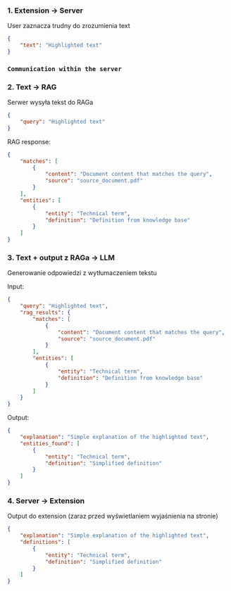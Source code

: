 


### 1. Extension -> Server
User zaznacza trudny do zrozumienia text
```json
{
    "text": "Highlighted text"
}
```

### ```Communication within the server```
### 2. Text -> RAG
Serwer wysyła tekst do RAGa
```json
{
    "query": "Highlighted text"
}
```

RAG response:
```json
{
    "matches": [
        {
            "content": "Document content that matches the query",
            "source": "source_document.pdf"
        }
    ],
    "entities": [
        {
            "entity": "Technical term",
            "definition": "Definition from knowledge base"
        }
    ]
}
```

### 3. Text + output z RAGa -> LLM
Generowanie odpowiedzi z wytłumaczeniem tekstu

Input:
```json
{
    "query": "Highlighted text",
    "rag_results": {
        "matches": [
            {
                "content": "Document content that matches the query",
                "source": "source_document.pdf"
            }
        ],
        "entities": [
            {
                "entity": "Technical term",
                "definition": "Definition from knowledge base"
            }
        ]
    }
}
```
Output:
```json
{
    "explanation": "Simple explanation of the highlighted text",
    "entities_found": [
        {
            "entity": "Technical term",
            "definition": "Simplified definition"
        }
    ]
}
```

### 4. Server -> Extension 
Output do extension (zaraz przed wyświetlaniem wyjaśnienia na stronie)
```json
{
    "explanation": "Simple explanation of the highlighted text",
    "definitions": [
        {
            "entity": "Technical term", 
            "definition": "Simplified definition"
        }
    ]
}
```
